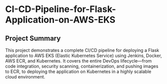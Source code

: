 # CI-CD-Pipeline-for-Flask-Application-on-AWS-EKS

## Project Summary

This project demonstrates a complete CI/CD pipeline for deploying a Flask application to AWS EKS (Elastic Kubernetes Service) using Jenkins, Docker, AWS ECR, and Kubernetes. It covers the entire DevOps lifecycle—from code integration, security scanning, containerization, and pushing images to ECR, to deploying the application on Kubernetes in a highly scalable cloud environment.
